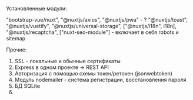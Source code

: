 Установленные модули:

"bootstrap-vue/nuxt",
"@nuxtjs/axios",
"@nuxtjs/pwa" - ?
"@nuxtjs/toast",
"@nuxtjs/vuetify",
"@nuxtjs/universal-storage",
["@nuxtjs/i18n", i18n],
"@nuxtjs/recaptcha",
["nuxt-seo-module"] - включает в себя robots и sitemap

Прочие:

1. SSL - локальные и обычные сертификаты
2. Express в одном проекте -> REST API
3. Авторизация с помощью схемы токен/ретокен (jsonwebtoken)
4. Модуль nodemailer - система регистрации, восстановления пароля
5. БД SQLite
6.
